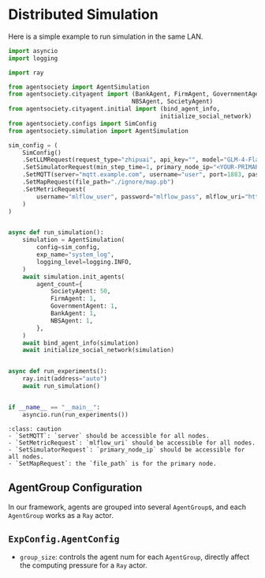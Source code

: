 # Distributed Simulation

Here is a simple example to run simulation in the same LAN.

```python
import asyncio
import logging

import ray

from agentsociety import AgentSimulation
from agentsociety.cityagent import (BankAgent, FirmAgent, GovernmentAgent,
                                   NBSAgent, SocietyAgent)
from agentsociety.cityagent.initial import (bind_agent_info,
                                           initialize_social_network)
from agentsociety.configs import SimConfig
from agentsociety.simulation import AgentSimulation

sim_config = (
    SimConfig()
    .SetLLMRequest(request_type="zhipuai", api_key="", model="GLM-4-Flash")
    .SetSimulatorRequest(min_step_time=1, primary_node_ip="<YOUR-PRIMARY-IP>")
    .SetMQTT(server="mqtt.example.com", username="user", port=1883, password="pass")
    .SetMapRequest(file_path="./ignore/map.pb")
    .SetMetricRequest(
        username="mlflow_user", password="mlflow_pass", mlflow_uri="http://mlflow:5000"
    )
)


async def run_simulation():
    simulation = AgentSimulation(
        config=sim_config,
        exp_name="system_log",
        logging_level=logging.INFO,
    )
    await simulation.init_agents(
        agent_count={
            SocietyAgent: 50,
            FirmAgent: 1,
            GovernmentAgent: 1,
            BankAgent: 1,
            NBSAgent: 1,
        },
    )
    await bind_agent_info(simulation)
    await initialize_social_network(simulation)


async def run_experiments():
    ray.init(address="auto")
    await run_simulation()


if __name__ == "__main__":
    asyncio.run(run_experiments())

```

```{admonition} Caution
:class: caution
- `SetMQTT`: `server` should be accessible for all nodes.
- `SetMetricRequest`: `mlflow_uri` should be accessible for all nodes. 
- `SetSimulatorRequest`: `primary_node_ip` should be accessible for all nodes. 
- `SetMapRequest`: the `file_path` is for the primary node.
```

## AgentGroup Configuration

In our framework, agents are grouped into several `AgentGroup`s, and each `AgentGroup` works as a `Ray` actor.

## `ExpConfig.AgentConfig`

- `group_size`: controls the agent num for each `AgentGroup`, directly affect the computing pressure for a `Ray` actor.
